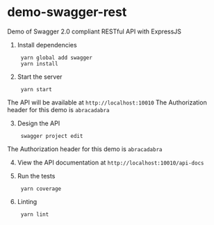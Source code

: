 # demo-swagger-rest
Demo of Swagger 2.0 compliant RESTful API with ExpressJS

1) Install dependencies

        yarn global add swagger
        yarn install

2) Start the server

        yarn start

The API will be available at `http://localhost:10010`
The Authorization header for this demo is `abracadabra`  

3) Design the API
        
        swagger project edit

The Authorization header for this demo is `abracadabra`    

4) View the API documentation at `http://localhost:10010/api-docs`    

5) Run the tests

        yarn coverage
    
6) Linting
        
        yarn lint

